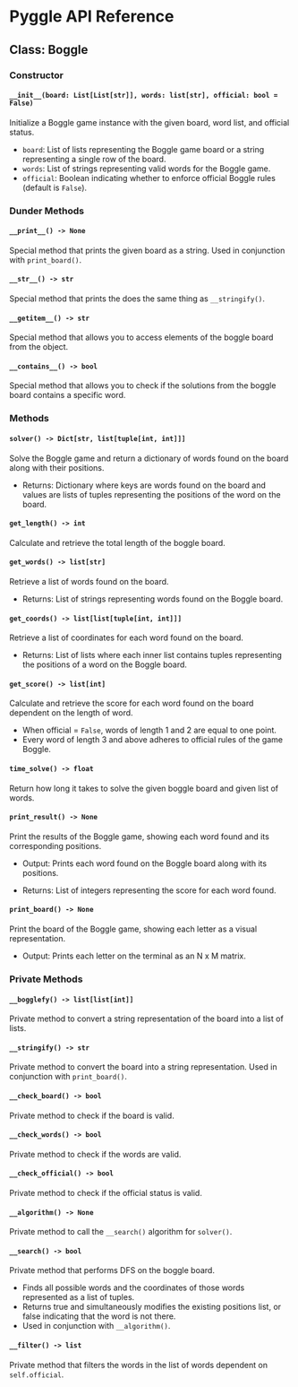 # Pyggle API Reference

## Class: Boggle

### Constructor

#### `__init__(board: List[List[str]], words: list[str], official: bool = False)`

Initialize a Boggle game instance with the given board, word list, and official status.

- `board`: List of lists representing the Boggle game board or a string representing a single row of the board.
- `words`: List of strings representing valid words for the Boggle game.
- `official`: Boolean indicating whether to enforce official Boggle rules (default is `False`).

### Dunder Methods

#### `__print__() -> None`

Special method that prints the given board as a string. Used in conjunction with `print_board()`.

#### `__str__() -> str`

Special method that prints the does the same thing as `__stringify()`.

#### `__getitem__() -> str`

Special method that allows you to access elements of the boggle board from the object.

#### `__contains__() -> bool`

Special method that allows you to check if the solutions from the boggle board contains a specific word.

### Methods

#### `solver() -> Dict[str, list[tuple[int, int]]]`

Solve the Boggle game and return a dictionary of words found on the board along with their positions.

- Returns: Dictionary where keys are words found on the board and values are lists of tuples representing the positions of the word on the board.

#### `get_length() -> int`

Calculate and retrieve the total length of the boggle board.

#### `get_words() -> list[str]`

Retrieve a list of words found on the board.

- Returns: List of strings representing words found on the Boggle board.

#### `get_coords() -> list[list[tuple[int, int]]]`

Retrieve a list of coordinates for each word found on the board.

- Returns: List of lists where each inner list contains tuples representing the positions of a word on the Boggle board.

#### `get_score() -> list[int]`

Calculate and retrieve the score for each word found on the board dependent on the length of word.

- When official = `False`, words of length 1 and 2 are equal to one point.
- Every word of length 3 and above adheres to official rules of the game Boggle.

#### `time_solve() -> float`

Return how long it takes to solve the given boggle board and given list of words.

#### `print_result() -> None`

Print the results of the Boggle game, showing each word found and its corresponding positions.

- Output: Prints each word found on the Boggle board along with its positions.

- Returns: List of integers representing the score for each word found.

#### `print_board() -> None`

Print the board of the Boggle game, showing each letter as a visual representation.

- Output: Prints each letter on the terminal as an N x M matrix.

### Private Methods

#### `__bogglefy() -> list[list[int]]`

Private method to convert a string representation of the board into a list of lists.

#### `__stringify() -> str`

Private method to convert the board into a string representation. Used in conjunction with `print_board()`.

#### `__check_board() -> bool`

Private method to check if the board is valid.

#### `__check_words() -> bool`

Private method to check if the words are valid.

#### `__check_official() -> bool`

Private method to check if the official status is valid.

#### `__algorithm() -> None`

Private method to call the `__search()` algorithm for `solver()`.

#### `__search() -> bool`

Private method that performs DFS on the boggle board. 

- Finds all possible words and the coordinates of those words represented as a list of tuples.
- Returns true and simultaneously modifies the existing positions list, or false indicating that the word is not there. 
- Used in conjunction with `__algorithm()`.

#### `__filter() -> list`

Private method that filters the words in the list of words dependent on `self.official`.
